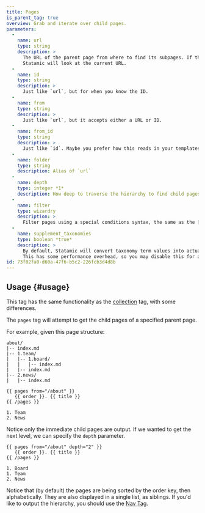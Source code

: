 ```yaml
---
title: Pages
is_parent_tag: true
overview: Grab and iterate over child pages.
parameters:
  -
    name: url
    type: string
    description: >
      The URL of the parent page from where to find its subpages. If this parameter isn’t specified, 
      Statamic will look at the current URL.
  -
    name: id
    type: string
    description: >
      Just like `url`, but for when you know the ID.
  -
    name: from
    type: string
    description: >
      Just like `url`, but it accepts either a URL or ID.
  -
    name: from_id
    type: string
    description: >
      Just like `id`. Maybe you prefer how this reads in your templates.
  -
    name: folder
    type: string
    description: Alias of `url`
  -
    name: depth
    type: integer *1*
    description: How deep to traverse the hierarchy to find child pages.
  -
    name: filter
    type: wizardry
    description: >
      Filter pages using a special conditions syntax, the same as the [Collections tag](/tags/collection). View the [available conditions](/conditions).
  -
    name: supplement_taxonomies
    type: boolean *true*
    description: >
      By default, Statamic will convert taxonomy term values into actual term objects that you may loop through.
      This has some performance overhead, so you may disable this for a speed boost if taxonomies aren't necessary.
id: 73f02fa0-d60a-47f6-b5c2-226fcb3d4d8b
---
```

## Usage {#usage}

This tag has the same functionality as the [collection](collection) tag, with some differences.

The `pages` tag will attempt to get the child pages of a specified parent page.

For example, given this page structure:

``` .language-files
about/
|-- index.md
|-- 1.team/
|   |-- 1.board/
|   |   |-- index.md
|   |-- index.md
|-- 2.news/
|   |-- index.md
```

```
{{ pages from="/about" }}
   {{ order }}. {{ title }}
{{ /pages }}
```

``` .language-output
1. Team
2. News
```

Notice only the immediate child pages are output. If we wanted to get the next level, we can specify the `depth` parameter.

```
{{ pages from="/about" depth="2" }}
   {{ order }}. {{ title }}
{{ /pages }}
```

``` .language-output
1. Board
1. Team
2. News
```

Notice that (by default) the pages are being sorted by the order key, then alphabetically. They are also displayed in a
single list, as siblings. If you'd like to output the hierarchy, you should use the [Nav Tag](/tags/nav).

[collection]: /tags/collection
